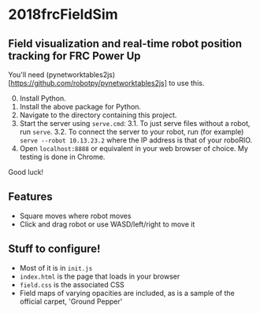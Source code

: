 # 2018frcFieldSim
## Field visualization and real-time robot position tracking for FRC Power Up

You'll need (pynetworktables2js)[https://github.com/robotpy/pynetworktables2js] to use this.

0. Install Python.
1. Install the above package for Python.
2. Navigate to the directory containing this project.
3. Start the server using `serve.cmd`:
3.1. To just serve files without a robot, run `serve`.
3.2. To connect the server to your robot, run (for example) `serve --robot 10.13.23.2` where the IP address is that of your roboRIO.
4. Open `localhost:8888` or equivalent in your web browser of choice. My testing is done in Chrome.

Good luck!

## Features
* Square moves where robot moves
* Click and drag robot or use WASD/left/right to move it

## Stuff to configure!
* Most of it is in `init.js`
* `index.html` is the page that loads in your browser
* `field.css` is the associated CSS
* Field maps of varying opacities are included, as is a sample of the official carpet, 'Ground Pepper'
